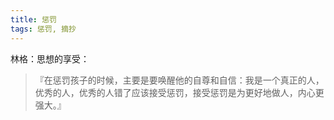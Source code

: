 ```yaml
---
title: 惩罚
tags: 惩罚, 摘抄
---
```



林格：思想的享受：

> 『在惩罚孩子的时候，主要是要唤醒他的自尊和自信：我是一个真正的人，优秀的人，优秀的人错了应该接受惩罚，接受惩罚是为更好地做人，内心更强大。』

